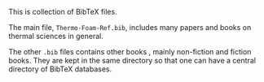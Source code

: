 This is collection of BibTeX files.

The main file, `Thermo-Foam-Ref.bib`, includes many papers and books on thermal sciences in general.

The other `.bib` files contains other books , mainly non-fiction and fiction books. They are kept in the same directory so that one can have a central directory of BibTeX databases.

